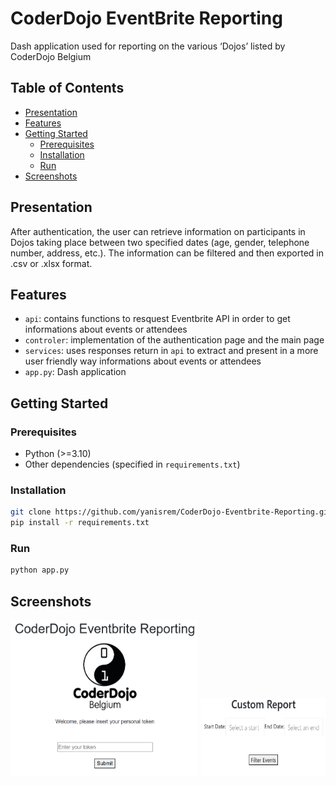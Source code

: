 # CoderDojo EventBrite Reporting

Dash application used for reporting on the various ‘Dojos’ listed by CoderDojo Belgium

## Table of Contents
- [Presentation](#presentation)
- [Features](#features)
- [Getting Started](#getting-started)
  - [Prerequisites](#prerequisites)
  - [Installation](#installation)
  - [Run](#run)
- [Screenshots](#screenshots)

## Presentation

After authentication, the user can retrieve information on participants in Dojos taking place between two specified dates (age, gender, telephone number, address, etc.). The information can be filtered and then exported in .csv or .xlsx format.

## Features

- `api`: contains functions to resquest Eventbrite API in order to get informations about events or attendees
- `controler`: implementation of the authentication page and the main page
- `services`: uses responses return in `api` to extract and present in a more user friendly way informations about events or attendees
- `app.py`: Dash application

## Getting Started

### Prerequisites

- Python (>=3.10)
- Other dependencies (specified in `requirements.txt`)

### Installation

```bash
git clone https://github.com/yanisrem/CoderDojo-Eventbrite-Reporting.git
pip install -r requirements.txt
```
### Run

```bash
python app.py
```
## Screenshots

<div style="text-align:center;">
  <img src="./assets/screenshot_authentification_page.png" width="300" height="250">
  <img src="./assets/screenshot_main_page.png" width="200" height="125">
</div>
